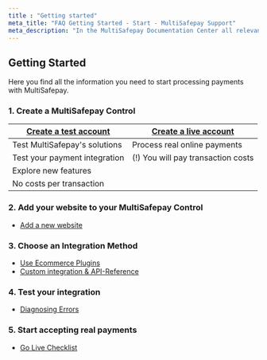 ```yaml
---
title : "Getting started"
meta_title: "FAQ Getting Started - Start - MultiSafepay Support"
meta_description: "In the MultiSafepay Documentation Center all relevant information regarding our Plugins and API. As well as Support pages for Payment Method, Tools and General Questions. You can also find the contact details of our Support Team and Integration Team."
---
```


## Getting Started

Here you find all the information you need to start processing payments with MultiSafepay.

### 1. Create a MultiSafepay Control
|[Create a test account](https://testmerchant.multisafepay.com/signup)|[Create a live account](https://merchant.multisafepay.com/signup)|
|---|---|
|Test MultiSafepay's solutions|Process real online payments|
|Test your payment integration|(!) You will pay transaction costs|
|Explore new features|
|No costs per transaction|

### 2. Add your website to your MultiSafepay Control
  * [Add a new website](https://merchant.multisafepay.com)
### 3. Choose an Integration Method
  * [Use Ecommerce Plugins](/integrations/)
  * [Custom integration & API-Reference](/api/)
### 4. Test your integration
  * [Diagnosing Errors](/faq/errors-explained/diagnosing-errors/)
### 5. Start accepting real payments
  * [Go Live Checklist](/faq/getting-started/account-approval/)

